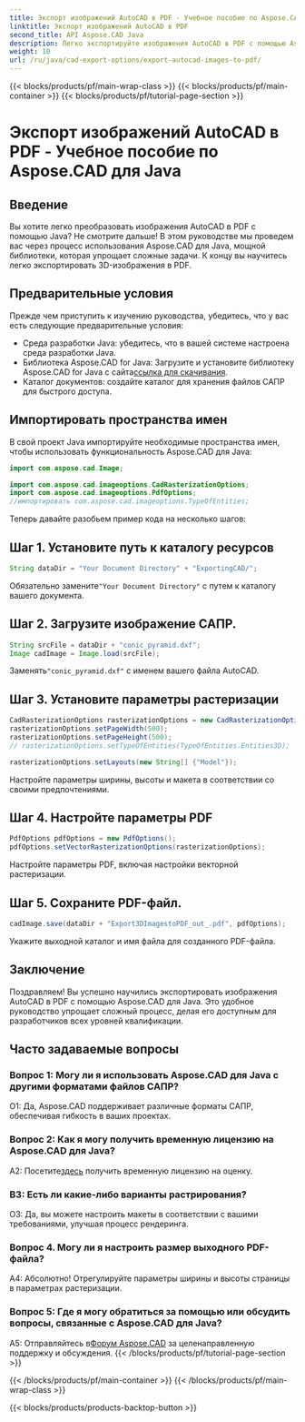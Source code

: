 ```yaml
---
title: Экспорт изображений AutoCAD в PDF - Учебное пособие по Aspose.CAD для Java
linktitle: Экспорт изображений AutoCAD в PDF
second_title: API Aspose.CAD Java
description: Легко экспортируйте изображения AutoCAD в PDF с помощью Aspose.CAD для Java. Следуйте нашему пошаговому руководству для бесшовной интеграции.
weight: 10
url: /ru/java/cad-export-options/export-autocad-images-to-pdf/
---
```


{{< blocks/products/pf/main-wrap-class >}}
{{< blocks/products/pf/main-container >}}
{{< blocks/products/pf/tutorial-page-section >}}

# Экспорт изображений AutoCAD в PDF - Учебное пособие по Aspose.CAD для Java

## Введение

Вы хотите легко преобразовать изображения AutoCAD в PDF с помощью Java? Не смотрите дальше! В этом руководстве мы проведем вас через процесс использования Aspose.CAD для Java, мощной библиотеки, которая упрощает сложные задачи. К концу вы научитесь легко экспортировать 3D-изображения в PDF.

## Предварительные условия

Прежде чем приступить к изучению руководства, убедитесь, что у вас есть следующие предварительные условия:

- Среда разработки Java: убедитесь, что в вашей системе настроена среда разработки Java.
-  Библиотека Aspose.CAD for Java: Загрузите и установите библиотеку Aspose.CAD for Java с сайта[ссылка для скачивания](https://releases.aspose.com/cad/java/).
- Каталог документов: создайте каталог для хранения файлов САПР для быстрого доступа.

## Импортировать пространства имен

В свой проект Java импортируйте необходимые пространства имен, чтобы использовать функциональность Aspose.CAD для Java:

```java
import com.aspose.cad.Image;

import com.aspose.cad.imageoptions.CadRasterizationOptions;
import com.aspose.cad.imageoptions.PdfOptions;
//импортировать com.aspose.cad.imageoptions.TypeOfEntities;
```

Теперь давайте разобьем пример кода на несколько шагов:

## Шаг 1. Установите путь к каталогу ресурсов

```java
String dataDir = "Your Document Directory" + "ExportingCAD/";
```

 Обязательно замените`"Your Document Directory"` с путем к каталогу вашего документа.

## Шаг 2. Загрузите изображение САПР.

```java
String srcFile = dataDir + "conic_pyramid.dxf";
Image cadImage = Image.load(srcFile);
```

 Заменять`"conic_pyramid.dxf"` с именем вашего файла AutoCAD.

## Шаг 3. Установите параметры растеризации

```java
CadRasterizationOptions rasterizationOptions = new CadRasterizationOptions();
rasterizationOptions.setPageWidth(500);
rasterizationOptions.setPageHeight(500);
// rasterizationOptions.setTypeOfEntities(TypeOfEntities.Entities3D);

rasterizationOptions.setLayouts(new String[] {"Model"});
```

Настройте параметры ширины, высоты и макета в соответствии со своими предпочтениями.

## Шаг 4. Настройте параметры PDF

```java
PdfOptions pdfOptions = new PdfOptions();
pdfOptions.setVectorRasterizationOptions(rasterizationOptions);
```

Настройте параметры PDF, включая настройки векторной растеризации.

## Шаг 5. Сохраните PDF-файл.

```java
cadImage.save(dataDir + "Export3DImagestoPDF_out_.pdf", pdfOptions);
```

Укажите выходной каталог и имя файла для созданного PDF-файла.

## Заключение

Поздравляем! Вы успешно научились экспортировать изображения AutoCAD в PDF с помощью Aspose.CAD для Java. Это удобное руководство упрощает сложный процесс, делая его доступным для разработчиков всех уровней квалификации.

## Часто задаваемые вопросы

### Вопрос 1: Могу ли я использовать Aspose.CAD для Java с другими форматами файлов САПР?

О1: Да, Aspose.CAD поддерживает различные форматы САПР, обеспечивая гибкость в ваших проектах.

### Вопрос 2: Как я могу получить временную лицензию на Aspose.CAD для Java?

 А2: Посетите[здесь](https://purchase.aspose.com/temporary-license/) получить временную лицензию на оценку.

### В3: Есть ли какие-либо варианты растрирования?

О3: Да, вы можете настроить макеты в соответствии с вашими требованиями, улучшая процесс рендеринга.

### Вопрос 4. Могу ли я настроить размер выходного PDF-файла?

А4: Абсолютно! Отрегулируйте параметры ширины и высоты страницы в параметрах растеризации.

### Вопрос 5: Где я могу обратиться за помощью или обсудить вопросы, связанные с Aspose.CAD для Java?

 A5: Отправляйтесь в[Форум Aspose.CAD](https://forum.aspose.com/c/cad/19) за целенаправленную поддержку и обсуждения.
{{< /blocks/products/pf/tutorial-page-section >}}

{{< /blocks/products/pf/main-container >}}
{{< /blocks/products/pf/main-wrap-class >}}

{{< blocks/products/products-backtop-button >}}
